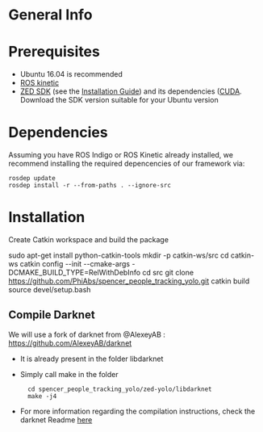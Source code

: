 # General Info

# Prerequisites
- Ubuntu 16.04 is recommended
- [ROS kinetic](http://wiki.ros.org/kinetic/Installation/Ubuntu)
- [ZED SDK](https://www.stereolabs.com/developers/release/) (see the [Installation Guide](https://www.stereolabs.com/docs/getting-started/installation/)) and its dependencies ([CUDA](https://developer.nvidia.com/cuda-downloads). Download the SDK version suitable for your Ubuntu version

# Dependencies
Assuming you have ROS Indigo or ROS Kinetic already installed, we recommend installing the required depencencies of our framework via:

    rosdep update
    rosdep install -r --from-paths . --ignore-src

# Installation
Create Catkin workspace and build the package

   sudo apt-get install python-catkin-tools
   mkdir -p catkin-ws/src
   cd catkin-ws
   catkin config --init --cmake-args -DCMAKE_BUILD_TYPE=RelWithDebInfo
   cd src
   git clone https://github.com/PhiAbs/spencer_people_tracking_yolo.git
   catkin build
   source devel/setup.bash

## Compile Darknet
We will use a fork of darknet from @AlexeyAB : https://github.com/AlexeyAB/darknet

- It is already present in the folder libdarknet

- Simply call make in the folder

        cd spencer_people_tracking_yolo/zed-yolo/libdarknet
        make -j4

- For more information regarding the compilation instructions, check the darknet Readme [here](../libdarknet/README.md)

